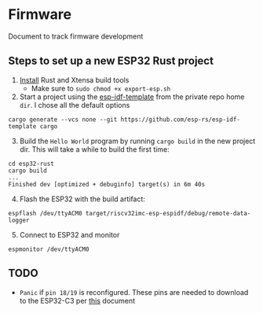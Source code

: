 # Firmware

Document to track firmware development


## Steps to set up a new ESP32 Rust project
1. [Install](https://github.com/esp-rs/rust-build) Rust and Xtensa build tools
    - Make sure to `sudo chmod +x export-esp.sh`
2. Start a project using the [esp-idf-template](https://github.com/esp-rs/esp-idf-template) from the private repo home `dir`. I chose all the default options
```
cargo generate --vcs none --git https://github.com/esp-rs/esp-idf-template cargo
```
3. Build the `Hello World` program by running `cargo build` in the new project dir. This will take a while to build the first time:
```
cd esp32-rust
cargo build
...
Finished dev [optimized + debuginfo] target(s) in 6m 40s
```
4. Flash the ESP32 with the build artifact:
```
espflash /dev/ttyACM0 target/riscv32imc-esp-espidf/debug/remote-data-logger
```
5. Connect to ESP32 and monitor
```
espmonitor /dev/ttyACM0
```

## TODO
- `Panic` if `pin 18/19` is reconfigured.  These pins are needed to download to the ESP32-C3 per [this](https://docs.espressif.com/projects/esp-idf/en/latest/esp32c3/api-guides/usb-serial-jtag-console.html) document


